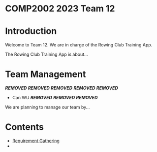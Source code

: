 COMP2002 2023 Team 12
=============================

# Introduction

Welcome to Team 12. We are in charge of the Rowing Club Training App.

The Rowing Club Training App is about...

# Team Management

***REMOVED***
***REMOVED***
***REMOVED***
***REMOVED***
***REMOVED***
- Can WU
***REMOVED***
***REMOVED***
***REMOVED***

We are planning to manage our team by...

# Contents

- [Requirement Gathering](reqs/requirementgathering.md)
- 